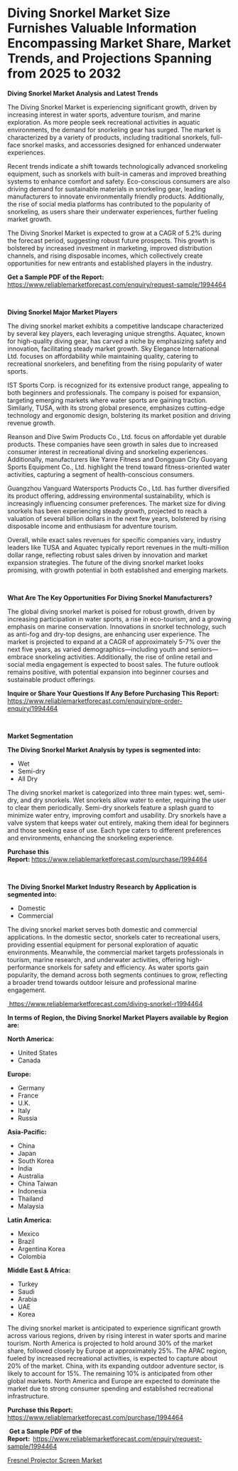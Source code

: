 <p><h1>Diving Snorkel Market Size Furnishes Valuable Information Encompassing Market Share, Market Trends, and Projections Spanning from 2025 to 2032</h1></p><p><strong>Diving Snorkel Market Analysis and Latest Trends</strong></p>
<p><p>The Diving Snorkel Market is experiencing significant growth, driven by increasing interest in water sports, adventure tourism, and marine exploration. As more people seek recreational activities in aquatic environments, the demand for snorkeling gear has surged. The market is characterized by a variety of products, including traditional snorkels, full-face snorkel masks, and accessories designed for enhanced underwater experiences.</p><p>Recent trends indicate a shift towards technologically advanced snorkeling equipment, such as snorkels with built-in cameras and improved breathing systems to enhance comfort and safety. Eco-conscious consumers are also driving demand for sustainable materials in snorkeling gear, leading manufacturers to innovate environmentally friendly products. Additionally, the rise of social media platforms has contributed to the popularity of snorkeling, as users share their underwater experiences, further fueling market growth.</p><p>The Diving Snorkel Market is expected to grow at a CAGR of 5.2% during the forecast period, suggesting robust future prospects. This growth is bolstered by increased investment in marketing, improved distribution channels, and rising disposable incomes, which collectively create opportunities for new entrants and established players in the industry.</p></p>
<p><strong>Get a Sample PDF of the Report:&nbsp;</strong> <a href="https://www.reliablemarketforecast.com/enquiry/request-sample/1994464?utm_campaign=2011&utm_medium=2&utm_source=Github&utm_content=ia&utm_term=08022025&utm_id=diving-snorkel">https://www.reliablemarketforecast.com/enquiry/request-sample/1994464</a></p>
<p>&nbsp;</p>
<p><strong>Diving Snorkel Major Market Players</strong></p>
<p><p>The diving snorkel market exhibits a competitive landscape characterized by several key players, each leveraging unique strengths. Aquatec, known for high-quality diving gear, has carved a niche by emphasizing safety and innovation, facilitating steady market growth. Sky Elegance International Ltd. focuses on affordability while maintaining quality, catering to recreational snorkelers, and benefiting from the rising popularity of water sports.</p><p>IST Sports Corp. is recognized for its extensive product range, appealing to both beginners and professionals. The company is poised for expansion, targeting emerging markets where water sports are gaining traction. Similarly, TUSA, with its strong global presence, emphasizes cutting-edge technology and ergonomic design, bolstering its market position and driving revenue growth.</p><p>Reanson and Dive Swim Products Co., Ltd. focus on affordable yet durable products. These companies have seen growth in sales due to increased consumer interest in recreational diving and snorkeling experiences. Additionally, manufacturers like Yanre Fitness and Dongguan City Guoyang Sports Equipment Co., Ltd. highlight the trend toward fitness-oriented water activities, capturing a segment of health-conscious consumers.</p><p>Guangzhou Vanguard Watersports Products Co., Ltd. has further diversified its product offering, addressing environmental sustainability, which is increasingly influencing consumer preferences. The market size for diving snorkels has been experiencing steady growth, projected to reach a valuation of several billion dollars in the next few years, bolstered by rising disposable income and enthusiasm for adventure tourism.</p><p>Overall, while exact sales revenues for specific companies vary, industry leaders like TUSA and Aquatec typically report revenues in the multi-million dollar range, reflecting robust sales driven by innovation and market expansion strategies. The future of the diving snorkel market looks promising, with growth potential in both established and emerging markets.</p></p>
<p>&nbsp;</p>
<p><strong>What Are The Key Opportunities For Diving Snorkel Manufacturers?</strong></p>
<p><p>The global diving snorkel market is poised for robust growth, driven by increasing participation in water sports, a rise in eco-tourism, and a growing emphasis on marine conservation. Innovations in snorkel technology, such as anti-fog and dry-top designs, are enhancing user experience. The market is projected to expand at a CAGR of approximately 5-7% over the next five years, as varied demographics—including youth and seniors—embrace snorkeling activities. Additionally, the rise of online retail and social media engagement is expected to boost sales. The future outlook remains positive, with potential expansion into beginner courses and sustainable product offerings.</p></p>
<p><strong>Inquire or Share Your Questions If Any Before Purchasing This Report:</strong> <a href="https://www.reliablemarketforecast.com/enquiry/pre-order-enquiry/1994464?utm_campaign=2011&utm_medium=2&utm_source=Github&utm_content=ia&utm_term=08022025&utm_id=diving-snorkel">https://www.reliablemarketforecast.com/enquiry/pre-order-enquiry/1994464</a></p>
<p>&nbsp;</p>
<p><strong>Market Segmentation</strong></p>
<p><strong>The Diving Snorkel Market Analysis by types is segmented into:</strong></p>
<p><ul><li>Wet</li><li>Semi-dry</li><li>All Dry</li></ul></p>
<p><p>The diving snorkel market is categorized into three main types: wet, semi-dry, and dry snorkels. Wet snorkels allow water to enter, requiring the user to clear them periodically. Semi-dry snorkels feature a splash guard to minimize water entry, improving comfort and usability. Dry snorkels have a valve system that keeps water out entirely, making them ideal for beginners and those seeking ease of use. Each type caters to different preferences and environments, enhancing the snorkeling experience.</p></p>
<p><strong>Purchase this Report:&nbsp;</strong><a href="https://www.reliablemarketforecast.com/purchase/1994464?utm_campaign=2011&utm_medium=2&utm_source=Github&utm_content=ia&utm_term=08022025&utm_id=diving-snorkel">https://www.reliablemarketforecast.com/purchase/1994464</a></p>
<p>&nbsp;</p>
<p><strong>The Diving Snorkel Market Industry Research by Application is segmented into:</strong></p>
<p><ul><li>Domestic</li><li>Commercial</li></ul></p>
<p><p>The diving snorkel market serves both domestic and commercial applications. In the domestic sector, snorkels cater to recreational users, providing essential equipment for personal exploration of aquatic environments. Meanwhile, the commercial market targets professionals in tourism, marine research, and underwater activities, offering high-performance snorkels for safety and efficiency. As water sports gain popularity, the demand across both segments continues to grow, reflecting a broader trend towards outdoor leisure and professional marine engagement.</p></p>
<p><a href="https://www.reliablemarketforecast.com/diving-snorkel-r1994464?utm_campaign=2011&utm_medium=2&utm_source=Github&utm_content=ia&utm_term=08022025&utm_id=diving-snorkel">&nbsp;https://www.reliablemarketforecast.com/diving-snorkel-r1994464</a></p>
<p><strong>In terms of Region, the Diving Snorkel Market Players available by Region are:</strong></p>
<p>
    <p> <strong> North America: </strong>
        <ul>
            <li>United States</li>
            <li>Canada</li>
        </ul>
        </p> 
    <p> <strong> Europe: </strong>
        <ul>
            <li>Germany</li>
            <li>France</li>
            <li>U.K.</li>
            <li>Italy</li>
            <li>Russia</li>
        </ul>
        </p> 
    <p> <strong> Asia-Pacific: </strong>
        <ul>
            <li>China</li>
            <li>Japan</li>
            <li>South Korea</li>
            <li>India</li>
            <li>Australia</li>
            <li>China Taiwan</li>
            <li>Indonesia</li>
            <li>Thailand</li>
            <li>Malaysia</li>
        </ul>
        </p> 
    <p> <strong> Latin America: </strong>
        <ul>
            <li>Mexico</li>
            <li>Brazil</li>
            <li>Argentina Korea</li>
            <li>Colombia</li>
        </ul>
        </p> 
    <p> <strong> Middle East & Africa: </strong>
        <ul>
            <li>Turkey</li>
            <li>Saudi</li>
            <li>Arabia</li>
            <li>UAE</li>
            <li>Korea</li>
        </ul>
    </p>
    </p>
<p><p>The diving snorkel market is anticipated to experience significant growth across various regions, driven by rising interest in water sports and marine tourism. North America is projected to hold around 30% of the market share, followed closely by Europe at approximately 25%. The APAC region, fueled by increased recreational activities, is expected to capture about 20% of the market. China, with its expanding outdoor adventure sector, is likely to account for 15%. The remaining 10% is anticipated from other global markets. North America and Europe are expected to dominate the market due to strong consumer spending and established recreational infrastructure.</p></p>
<p><strong>Purchase this Report: </strong><a href="https://www.reliablemarketforecast.com/purchase/1994464?utm_campaign=2011&utm_medium=2&utm_source=Github&utm_content=ia&utm_term=08022025&utm_id=diving-snorkel">https://www.reliablemarketforecast.com/purchase/1994464</a></p>
<p>&nbsp;<strong>Get a Sample PDF of the Report:&nbsp;&nbsp;</strong><a href="https://www.reliablemarketforecast.com/enquiry/request-sample/1994464?utm_campaign=2011&utm_medium=2&utm_source=Github&utm_content=ia&utm_term=08022025&utm_id=diving-snorkel">https://www.reliablemarketforecast.com/enquiry/request-sample/1994464</a></p>
<p><strong></strong></p>
<p><p><a href="https://github.com/ChiragRp1/Market-Research-Report-List-7/blob/main/fresnel-projector-screen-market.md?utm_campaign=2011&utm_medium=2&utm_source=Github&utm_content=ia&utm_term=08022025&utm_id=diving-snorkel">Fresnel Projector Screen Market</a></p></p>